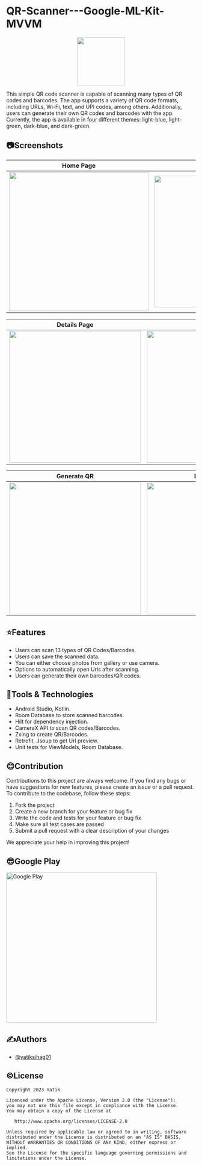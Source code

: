 
# QR-Scanner---Google-ML-Kit-MVVM

<p align="center">
  <img src="https://user-images.githubusercontent.com/110741464/235096912-a2506530-e7fe-4b81-9a4d-d47404cd4f81.png" width="128" />
</p>

This simple QR code scanner is capable of scanning many types of QR codes and barcodes. The app supports a variety of QR code formats, including URLs, Wi-Fi, text, and UPI codes, among others. Additionally, users can generate their own QR codes and barcodes with the app. Currently, the app is available in four different themes: light-blue, light-green, dark-blue, and dark-green.

## 📷Screenshots

| Home Page | Settings Page |
| --------- | ------------- |
| <img src="https://user-images.githubusercontent.com/110741464/235060129-41c48722-af68-4df7-bb0b-396d89a2aad8.png" width="370dp"> | <img src="https://user-images.githubusercontent.com/110741464/235094406-92bc2ba1-1842-421e-a805-3e318b437639.jpg" width="350dp"> |

| Details Page | Saved data |
| -----------  | ---------- |
| <img src="https://user-images.githubusercontent.com/110741464/235092560-a2a768d5-8f15-43bd-95ca-2fce2c6f6292.jpg" width="350dp"> | <img src="https://user-images.githubusercontent.com/110741464/235092564-250c30de-9f44-4ee0-a57d-2e44b4de9950.jpg" width="350dp"> |

| Generate QR | Light Theme |
| ----------  | ----------- |
| <img src="https://user-images.githubusercontent.com/110741464/235093158-c0b469b8-b784-4065-b6db-ee814e118dc0.jpg" width="350dp"> | <img src="https://user-images.githubusercontent.com/110741464/235094026-f08269b8-808d-4950-acd9-500f60ebf789.jpg" width="350dp"> |

## ⭐Features

- Users can scan 13 types of QR Codes/Barcodes.
- Users can save the scanned data.
- You can either choose photos from gallery or use camera.
- Options to automatically open Urls after scanning.
- Users can generate their own barcodes/QR codes.


## 🔬Tools & Technologies

- Android Studio, Kotlin.
- Room Database to store scanned barcodes.
- Hilt for dependency injection.
- CameraX API to scan QR codes/Barcodes.
- Zxing to create QR/Barcodes.
- Retrofit, Jsoup to get Url preview.
- Unit tests for ViewModels, Room Database.

## 😊Contribution

Contributions to this project are always welcome. If you find any bugs or have suggestions for new features, please create an issue or a pull request. To contribute to the codebase, follow these steps:

1. Fork the project
2. Create a new branch for your feature or bug fix
3. Write the code and tests for your feature or bug fix
4. Make sure all test cases are passed
5. Submit a pull request with a clear description of your changes

We appreciate your help in improving this project!

## 😎Google Play
<a href="https://play.google.com/store/apps/details?id=com.yatik.qrscanner">
  <img src="https://user-images.githubusercontent.com/110741464/202079928-27ef816f-99a1-47b3-a0ff-f4de1ca7437e.png" alt="Google Play" width="400">
</a>

## ✍️Authors

- [@yatiksihag01](https://github.com/yatiksihag01)

## ©️License
```
Copyright 2023 Yatik

Licensed under the Apache License, Version 2.0 (the "License");
you may not use this file except in compliance with the License.
You may obtain a copy of the License at

   http://www.apache.org/licenses/LICENSE-2.0

Unless required by applicable law or agreed to in writing, software
distributed under the License is distributed on an "AS IS" BASIS,
WITHOUT WARRANTIES OR CONDITIONS OF ANY KIND, either express or implied.
See the License for the specific language governing permissions and
limitations under the License.
```


